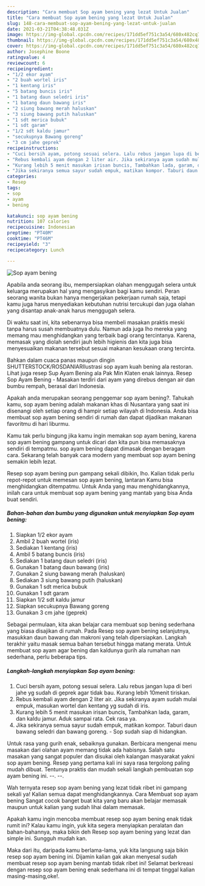 ```yaml
---
description: "Cara membuat Sop ayam bening yang lezat Untuk Jualan"
title: "Cara membuat Sop ayam bening yang lezat Untuk Jualan"
slug: 148-cara-membuat-sop-ayam-bening-yang-lezat-untuk-jualan
date: 2021-03-21T04:38:48.031Z
image: https://img-global.cpcdn.com/recipes/171dd5ef751c3a54/680x482cq70/sop-ayam-bening-foto-resep-utama.jpg
thumbnail: https://img-global.cpcdn.com/recipes/171dd5ef751c3a54/680x482cq70/sop-ayam-bening-foto-resep-utama.jpg
cover: https://img-global.cpcdn.com/recipes/171dd5ef751c3a54/680x482cq70/sop-ayam-bening-foto-resep-utama.jpg
author: Josephine Boone
ratingvalue: 4
reviewcount: 6
recipeingredient:
- "1/2 ekor ayam"
- "2 buah wortel iris"
- "1 kentang iris"
- "5 batang buncis iris"
- "1 batang daun seledri iris"
- "1 batang daun bawang iris"
- "2 siung bawang merah haluskan"
- "3 siung bawang putih haluskan"
- "1 sdt merica bubuk"
- "1 sdt garam"
- "1/2 sdt kaldu jamur"
- "secukupnya Bawang goreng"
- "3 cm jahe geprek"
recipeinstructions:
- "Cuci bersih ayam, potong sesuai selera. Lalu rebus jangan lupa di beri jahe yg sudah di geprek agar tidak bau. Kurang lebih 10menit tiriskan."
- "Rebus kembali ayam dengan 2 liter air. Jika sekiranya ayam sudah mulai empuk, masukan wortel dan kentang yg sudah di iris."
- "Kurang lebih 5 menit masukan irisan buncis, Tambahkan lada, garam, dan kaldu jamur. Aduk sampai rata. Cek rasa ya."
- "Jika sekiranya semua sayur sudah empuk, matikan kompor. Taburi daun bawang seledri dan bawang goreng.  Sop sudah siap di hidangkan."
categories:
- Resep
tags:
- sop
- ayam
- bening

katakunci: sop ayam bening 
nutrition: 107 calories
recipecuisine: Indonesian
preptime: "PT40M"
cooktime: "PT46M"
recipeyield: "3"
recipecategory: Lunch

---
```



![Sop ayam bening](https://img-global.cpcdn.com/recipes/171dd5ef751c3a54/680x482cq70/sop-ayam-bening-foto-resep-utama.jpg)

Apabila anda seorang ibu, mempersiapkan olahan menggugah selera untuk keluarga merupakan hal yang mengasyikan bagi kamu sendiri. Peran seorang  wanita bukan hanya mengerjakan pekerjaan rumah saja, tetapi kamu juga harus menyediakan kebutuhan nutrisi tercukupi dan juga olahan yang disantap anak-anak harus menggugah selera.

Di waktu  saat ini, kita sebenarnya bisa membeli masakan praktis meski tanpa harus susah membuatnya dulu. Namun ada juga lho mereka yang memang mau menghidangkan yang terbaik bagi orang tercintanya. Karena, memasak yang diolah sendiri jauh lebih higienis dan kita juga bisa menyesuaikan makanan tersebut sesuai makanan kesukaan orang tercinta. 

Bahkan dalam cuaca panas maupun dingin SHUTTERSTOCK/ROSDANIARIlustrasi sop ayam kuah bening ala restoran. Lihat juga resep Sup Ayam Bening ala Pak Min Klaten enak lainnya. Resep Sop Ayam Bening - Masakan terdiri dari ayam yang direbus dengan air dan bumbu rempah, berasal dari Indonesia.

Apakah anda merupakan seorang penggemar sop ayam bening?. Tahukah kamu, sop ayam bening adalah makanan khas di Nusantara yang saat ini disenangi oleh setiap orang di hampir setiap wilayah di Indonesia. Anda bisa membuat sop ayam bening sendiri di rumah dan dapat dijadikan makanan favoritmu di hari liburmu.

Kamu tak perlu bingung jika kamu ingin memakan sop ayam bening, karena sop ayam bening gampang untuk dicari dan kita pun bisa memasaknya sendiri di tempatmu. sop ayam bening dapat dimasak dengan beragam cara. Sekarang telah banyak cara modern yang membuat sop ayam bening semakin lebih lezat.

Resep sop ayam bening pun gampang sekali dibikin, lho. Kalian tidak perlu repot-repot untuk memesan sop ayam bening, lantaran Kamu bisa menghidangkan ditempatmu. Untuk Anda yang mau menghidangkannya, inilah cara untuk membuat sop ayam bening yang mantab yang bisa Anda buat sendiri.

<!--inarticleads1-->

##### Bahan-bahan dan bumbu yang digunakan untuk menyiapkan Sop ayam bening:

1. Siapkan 1/2 ekor ayam
1. Ambil 2 buah wortel (iris)
1. Sediakan 1 kentang (iris)
1. Ambil 5 batang buncis (iris)
1. Sediakan 1 batang daun seledri (iris)
1. Gunakan 1 batang daun bawang (iris)
1. Gunakan 2 siung bawang merah (haluskan)
1. Sediakan 3 siung bawang putih (haluskan)
1. Gunakan 1 sdt merica bubuk
1. Gunakan 1 sdt garam
1. Siapkan 1/2 sdt kaldu jamur
1. Siapkan secukupnya Bawang goreng
1. Gunakan 3 cm jahe (geprek)


Sebagai permulaan, kita akan belajar cara membuat sop bening sederhana yang biasa disajikan di rumah. Pada Resep sop ayam bening selanjutnya, masukkan daun bawang dan makroni yang telah dipersiapkan. Langkah terakhir yaitu masak semua bahan tersebut hingga matang merata. Untuk membuat sop ayam agar bening dan kaldunya gurih ala rumahan nan sederhana, perlu beberapa tips. 

<!--inarticleads2-->

##### Langkah-langkah menyiapkan Sop ayam bening:

1. Cuci bersih ayam, potong sesuai selera. Lalu rebus jangan lupa di beri jahe yg sudah di geprek agar tidak bau. Kurang lebih 10menit tiriskan.
1. Rebus kembali ayam dengan 2 liter air. Jika sekiranya ayam sudah mulai empuk, masukan wortel dan kentang yg sudah di iris.
1. Kurang lebih 5 menit masukan irisan buncis, Tambahkan lada, garam, dan kaldu jamur. Aduk sampai rata. Cek rasa ya.
1. Jika sekiranya semua sayur sudah empuk, matikan kompor. Taburi daun bawang seledri dan bawang goreng.  - Sop sudah siap di hidangkan.


Untuk rasa yang gurih enak, sebaiknya gunakan. Berbicara mengenai menu masakan dari olahan ayam memang tidak ada habisnya. Salah satu masakan yang sangat populer dan disukai oleh kalangan masyarakat yakni sop ayam bening. Resep yang pertama kali ini saya rasa tergolong paling mudah dibuat. Tentunya praktis dan mudah sekali langkah pembuatan sop ayam bening ini. --. --. 

Wah ternyata resep sop ayam bening yang lezat tidak ribet ini gampang sekali ya! Kalian semua dapat menghidangkannya. Cara Membuat sop ayam bening Sangat cocok banget buat kita yang baru akan belajar memasak maupun untuk kalian yang sudah lihai dalam memasak.

Apakah kamu ingin mencoba membuat resep sop ayam bening enak tidak rumit ini? Kalau kamu ingin, yuk kita segera menyiapkan peralatan dan bahan-bahannya, maka bikin deh Resep sop ayam bening yang lezat dan simple ini. Sungguh mudah kan. 

Maka dari itu, daripada kamu berlama-lama, yuk kita langsung saja bikin resep sop ayam bening ini. Dijamin kalian gak akan menyesal sudah membuat resep sop ayam bening mantab tidak ribet ini! Selamat berkreasi dengan resep sop ayam bening enak sederhana ini di tempat tinggal kalian masing-masing,oke!.

